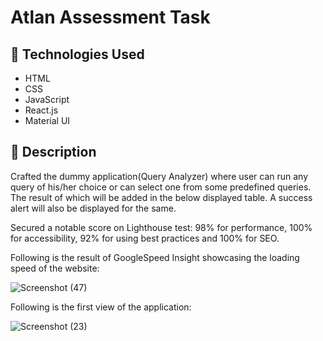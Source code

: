 # Atlan Assessment Task

## 📌 Technologies Used

* HTML
* CSS
* JavaScript 
* React.js
* Material UI

## 📌 Description

Crafted the dummy application(Query Analyzer) where user can run any query of his/her choice or can select one from some predefined queries. The result of which will be added in the below displayed table. A success alert will also be displayed for the same.

Secured a notable score on Lighthouse test: 98% for performance, 100% for accessibility, 92% for using best practices and 100% for SEO.

Following is the result of GoogleSpeed Insight showcasing the loading speed of the website:

![Screenshot (47)](https://github.com/Amritanshu02/eCommerce_Website/assets/78687085/3d7691f8-34ec-4b89-bfe1-9a5b99093dcd)

Following is the first view of the application:

![Screenshot (23)](https://github.com/Amritanshu02/Atlan-assessment/assets/78687085/ff55a20d-ce79-4a1b-8fff-95a7da9924a8)


